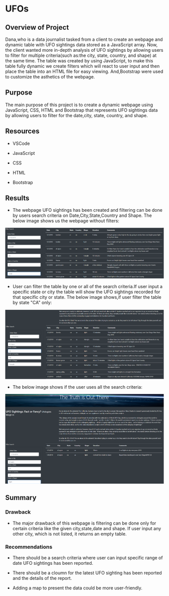 # UFOs

## Overview of Project

Dana,who is a data journalist tasked from a client to create an webpage and dynamic table with UFO sightings data stored as a JavaScript array. Now, the client wanted more in-depth analysis of UFO sightings by allowing users to filter for multiple criteria(such as:the city, state, country, and shape) at the same time. The table was created by using JavaScript, to make this table fully dynamic we create filters which will react to user input and then place the table into an HTML file for easy viewing. And,Bootstrap were used to customize the asthetics of the webpage.

## Purpose

The main purpose of this project is to create a dynamic webpage using JavaScript, CSS, HTML and Bootstrap that represents UFO sightings data by allowing users to filter for the date,city, state, country, and shape.

## Resources

- VSCode

- JavaScript

- CSS

- HTML

- Bootstrap

## Results

- The webpage UFO sightings has been created and filtering can be done by users search criteria on Date,City,State,Country and Shape. The below image shows us the webpage without filters:

![](https://github.com/akthersr/UFOs/blob/main/Resources/no%20filter.png)


- User can filter the table by one or all of the search criteria.If user input a specific state or city the table will show the UFO sightings recorded for that specific city or state. The below image shows,if user filter the table by state "CA" only:

![](https://github.com/akthersr/UFOs/blob/main/Resources/ca.png)

- The below image shows if the user uses all the search criteria:

![](https://github.com/akthersr/UFOs/blob/main/Resources/all.png)


## Summary

### Drawback

- The major drawback of this webpage is filtering can be done only for certain criteria like the given city,state,date and shape. If user input any other city, which is not listed, it returns an empty table.

### Recommendations

- There should be a search criteria where user can input specific range of date UFO sightings has been reported.

- There should be a cloumn for the latest UFO sighting has been reported and the details of the report.

- Adding a map to present the data could be more user-friendly. 







